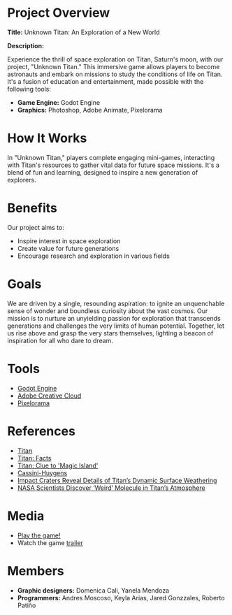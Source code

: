 # Project Overview

**Title:** Unknown Titan: An Exploration of a New World

**Description:**

Experience the thrill of space exploration on Titan, Saturn's moon, with our project, "Unknown Titan." This immersive game allows players to become astronauts and embark on missions to study the conditions of life on Titan. It's a fusion of education and entertainment, made possible with the following tools:

- **Game Engine:** Godot Engine
- **Graphics:** Photoshop, Adobe Animate, Pixelorama

# How It Works

In "Unknown Titan," players complete engaging mini-games, interacting with Titan's resources to gather vital data for future space missions. It's a blend of fun and learning, designed to inspire a new generation of explorers.

# Benefits

Our project aims to:

- Inspire interest in space exploration
- Create value for future generations
- Encourage research and exploration in various fields

# Goals

We are driven by a single, resounding aspiration: to ignite an unquenchable sense of wonder and boundless curiosity about the vast cosmos. Our mission is to nurture an unyielding passion for exploration that transcends generations and challenges the very limits of human potential. Together, let us rise above and grasp the very stars themselves, lighting a beacon of inspiration for all who dare to dream.


# Tools

- [Godot Engine](https://godotengine.org)
- [Adobe Creative Cloud](https://www.adobe.com/creativecloud.html)
- [Pixelorama](https://orama-interactive.itch.io/pixelorama)

# References
- [Titan](https://science.nasa.gov/saturn/moons/titan/)
- [Titan: Facts](https://science.nasa.gov/saturn/moons/titan/facts/)
- [Titan: Clue to 'Magic Island'](https://www.bbc.com/news/science-environment-27957274)
- [Cassini-Huygens](https://science.nasa.gov/mission/cassini/)
- [Impact Craters Reveal Details of Titan’s Dynamic Surface Weathering](https://www.nasa.gov/centers-and-facilities/jpl/impact-craters-reveal-details-of-titans-dynamic-surface-weathering/) 
- [NASA Scientists Discover ‘Weird’ Molecule in Titan’s Atmosphere](https://www.nasa.gov/missions/nasa-scientists-discover-weird-molecule-in-titans-atmosphere/)



# Media
- [Play the game!](https://singularitycoders.itch.io/unknown-titan)
- Watch the game [trailer](https://www.youtube.com/watch?v=_hsM1zO4uEw&ab_channel=RobertoAndresPati%C3%B1oSalvatierra)


# Members
- **Graphic designers:** Domenica Cali, Yanela Mendoza
- **Programmers:** Andres Moscoso, Keyla Arias, Jared Gonzzales, Roberto Patiño 
